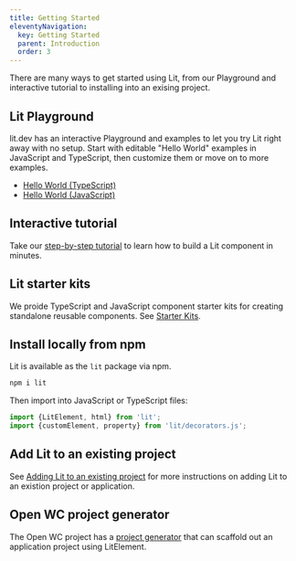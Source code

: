 ```yaml
---
title: Getting Started
eleventyNavigation:
  key: Getting Started
  parent: Introduction
  order: 3
---
```


There are many ways to get started using Lit, from our Playground and interactive tutorial to installing into an exising project.

## Lit Playground

lit.dev has an interactive Playground and examples to let you try Lit right away with no setup. Start with editable "Hello World" examples in JavaScript and TypeScript, then customize them or move on to more examples.

* [Hello World (TypeScript)](/playground/#sample=examples/hello-world-typescript)
* [Hello World (JavaScript)](/playground/#sample=examples/hello-world-javascript)

## Interactive tutorial

Take our [step-by-step tutorial](/tutorial/) to learn how to build a Lit component in minutes.

## Lit starter kits

We proide TypeScript and JavaScript component starter kits for creating standalone reusable components. See [Starter Kits](/docs/tools/starter-kits/).

## Install locally from npm

Lit is available as the `lit` package via npm.

```sh
npm i lit
```

Then import into JavaScript or TypeScript files:

```ts
import {LitElement, html} from 'lit';
import {customElement, property} from 'lit/decorators.js';
```

## Add Lit to an existing project

See [Adding Lit to an existing project](/docs/tools/adding-lit) for more instructions on adding Lit to an existion project or application.

## Open WC project generator

The Open WC project has a [project generator](https://open-wc.org/guides/developing-components/getting-started/#generator) that can scaffold out an application project using LitElement.
